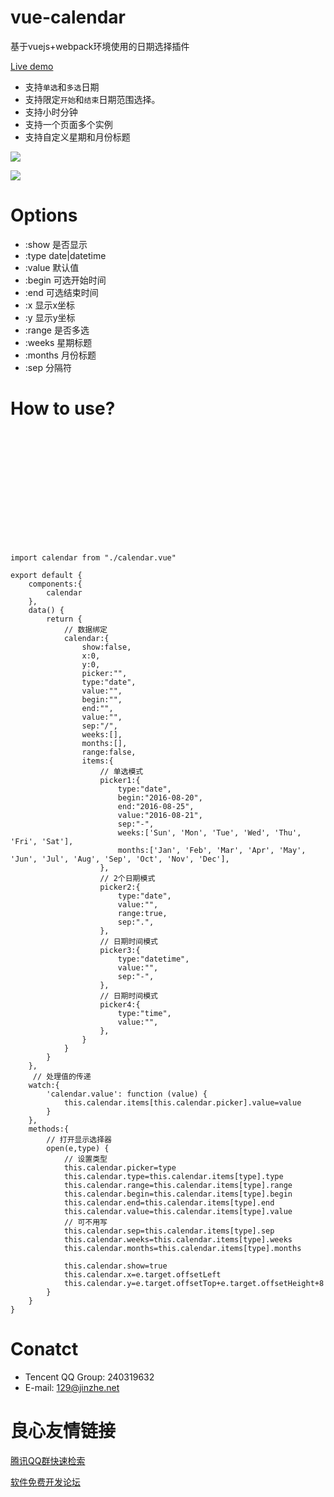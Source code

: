 # vue-calendar

基于vuejs+webpack环境使用的日期选择插件

[Live demo](http://jinzhe.github.io/vue-calendar/)

* 支持`单选`和`多选`日期
* 支持限定`开始`和`结束`日期范围选择。
* 支持小时分钟
* 支持一个页面多个实例
* 支持自定义星期和月份标题


![](http://ww1.sinaimg.cn/large/823603acgw1ez1n57t8jug20d40acwjw.gif)

![](http://ww3.sinaimg.cn/large/823603acgw1ez8ks5cudrg20in0badzn.gif)


# Options
* :show    是否显示
* :type    date|datetime
* :value	默认值
* :begin  可选开始时间
* :end    可选结束时间
* :x      显示x坐标
* :y      显示y坐标
* :range  是否多选
* :weeks	星期标题
* :months	月份标题
* :sep		分隔符

# How to use?

```
 
 
      
      
      

      
     

     
 
 

 
import calendar from "./calendar.vue"

export default {
    components:{
        calendar
    },
    data() {
        return {
            // 数据绑定
            calendar:{
                show:false,
                x:0,
                y:0,
                picker:"",
                type:"date",
                value:"",
                begin:"",
                end:"",
                value:"",
                sep:"/",
                weeks:[],
                months:[],
                range:false,
                items:{
                    // 单选模式
                    picker1:{
                        type:"date",
                        begin:"2016-08-20",
                        end:"2016-08-25",
                        value:"2016-08-21",
                        sep:"-",
                        weeks:['Sun', 'Mon', 'Tue', 'Wed', 'Thu', 'Fri', 'Sat'],
                        months:['Jan', 'Feb', 'Mar', 'Apr', 'May', 'Jun', 'Jul', 'Aug', 'Sep', 'Oct', 'Nov', 'Dec'],
                    },
                    // 2个日期模式
                    picker2:{
                        type:"date",
                        value:"",
                        range:true,
                        sep:".",
                    },
                    // 日期时间模式
                    picker3:{
                        type:"datetime",
                        value:"",
                        sep:"-",
                    },
                    // 日期时间模式
                    picker4:{
                        type:"time",
                        value:"",
                    },
                }
            }
        }
    },
     // 处理值的传递
    watch:{
        'calendar.value': function (value) {
            this.calendar.items[this.calendar.picker].value=value
        }
    },  
    methods:{
        // 打开显示选择器
        open(e,type) {
            // 设置类型
            this.calendar.picker=type
            this.calendar.type=this.calendar.items[type].type
            this.calendar.range=this.calendar.items[type].range
            this.calendar.begin=this.calendar.items[type].begin
            this.calendar.end=this.calendar.items[type].end
            this.calendar.value=this.calendar.items[type].value
            // 可不用写
            this.calendar.sep=this.calendar.items[type].sep
            this.calendar.weeks=this.calendar.items[type].weeks
            this.calendar.months=this.calendar.items[type].months

            this.calendar.show=true
            this.calendar.x=e.target.offsetLeft
            this.calendar.y=e.target.offsetTop+e.target.offsetHeight+8
        }
    }
}
```
 
# Conatct

- Tencent QQ Group: 240319632
- E-mail: 129@jinzhe.net

 # 良心友情链接

[腾讯QQ群快速检索](http://u.720life.cn/s/8cf73f7c)

[软件免费开发论坛](http://u.720life.cn/s/bbb01dc0)